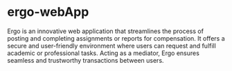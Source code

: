 # ergo-webApp
Ergo is an innovative web application that streamlines the process of posting and completing assignments or reports for compensation. It offers a secure and user-friendly environment where users can request and fulfill academic or professional tasks. Acting as a mediator, Ergo ensures seamless and trustworthy transactions between users.
